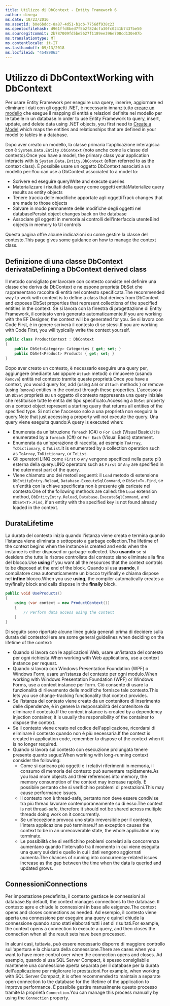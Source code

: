```yaml
---
title: Utilizzo di DbContext - Entity Framework 6
author: divega
ms.date: 10/23/2016
ms.assetid: b0e6bddc-8a87-4d51-b1cb-7756df938c23
ms.openlocfilehash: d961ffd8bed7f5b2f82dcfa30fc0241b7437be50
ms.sourcegitcommit: 2b787009fd5be5627f1189ee396e708cd130e07b
ms.translationtype: MT
ms.contentlocale: it-IT
ms.lasthandoff: 09/13/2018
ms.locfileid: "45489063"
---
```

# <a name="working-with-dbcontext"></a><span data-ttu-id="19386-102">Utilizzo di DbContext</span><span class="sxs-lookup"><span data-stu-id="19386-102">Working with DbContext</span></span>

<span data-ttu-id="19386-103">Per usare Entity Framework per eseguire una query, inserire, aggiornare ed eliminare i dati con gli oggetti .NET, è necessario innanzitutto [creare un modello](~/ef6/modeling/index.md) che esegue il mapping di entità e relazioni definite nel modello per le tabelle in un database.</span><span class="sxs-lookup"><span data-stu-id="19386-103">In order to use Entity Framework to query, insert, update, and delete data using .NET objects, you first need to [Create a Model](~/ef6/modeling/index.md) which maps the entities and relationships that are defined in your model to tables in a database.</span></span>

<span data-ttu-id="19386-104">Dopo aver creato un modello, la classe primaria l'applicazione interagisca con è `System.Data.Entity.DbContext` (noto anche come la classe del contesto).</span><span class="sxs-lookup"><span data-stu-id="19386-104">Once you have a model, the primary class your application interacts with is `System.Data.Entity.DbContext` (often referred to as the context class).</span></span> <span data-ttu-id="19386-105">È possibile usare un oggetto DbContext associati a un modello per:</span><span class="sxs-lookup"><span data-stu-id="19386-105">You can use a DbContext associated to a model to:</span></span>
- <span data-ttu-id="19386-106">Scrivere ed eseguire query</span><span class="sxs-lookup"><span data-stu-id="19386-106">Write and execute queries</span></span>   
- <span data-ttu-id="19386-107">Materializzare i risultati della query come oggetti entità</span><span class="sxs-lookup"><span data-stu-id="19386-107">Materialize query results as entity objects</span></span>
- <span data-ttu-id="19386-108">Tenere traccia delle modifiche apportate agli oggetti</span><span class="sxs-lookup"><span data-stu-id="19386-108">Track changes that are made to those objects</span></span>
- <span data-ttu-id="19386-109">Salvare in modo permanente delle modifiche degli oggetti nel database</span><span class="sxs-lookup"><span data-stu-id="19386-109">Persist object changes back on the database</span></span>
- <span data-ttu-id="19386-110">Associare gli oggetti in memoria ai controlli dell'interfaccia utente</span><span class="sxs-lookup"><span data-stu-id="19386-110">Bind objects in memory to UI controls</span></span>

<span data-ttu-id="19386-111">Questa pagina offre alcune indicazioni su come gestire la classe del contesto.</span><span class="sxs-lookup"><span data-stu-id="19386-111">This page gives some guidance on how to manage the context class.</span></span>  

## <a name="defining-a-dbcontext-derived-class"></a><span data-ttu-id="19386-112">Definizione di una classe DbContext derivata</span><span class="sxs-lookup"><span data-stu-id="19386-112">Defining a DbContext derived class</span></span>  

<span data-ttu-id="19386-113">Il metodo consigliato per lavorare con contesto consiste nel definire una classe che deriva da DbContext e ne espone proprietà DbSet che rappresentano raccolte di entità nel contesto specificata.</span><span class="sxs-lookup"><span data-stu-id="19386-113">The recommended way to work with context is to define a class that derives from DbContext and exposes DbSet properties that represent collections of the specified entities in the context.</span></span> <span data-ttu-id="19386-114">Se si lavora con la finestra di progettazione di Entity Framework, il contesto verrà generato automaticamente.</span><span class="sxs-lookup"><span data-stu-id="19386-114">If you are working with the EF Designer, the context will be generated for you.</span></span> <span data-ttu-id="19386-115">Se si lavora con Code First, è in genere scriverà il contesto di se stessi.</span><span class="sxs-lookup"><span data-stu-id="19386-115">If you are working with Code First, you will typically write the context yourself.</span></span>  

``` csharp
public class ProductContext : DbContext
{
    public DbSet<Category> Categories { get; set; }
    public DbSet<Product> Products { get; set; }
}
```  

<span data-ttu-id="19386-116">Dopo aver creato un contesto, è necessario eseguire una query per, aggiungere (mediante `Add` oppure `Attach` metodi) o rimuovere (usando `Remove`) entità nel contesto tramite queste proprietà.</span><span class="sxs-lookup"><span data-stu-id="19386-116">Once you have a context, you would query for, add (using `Add` or `Attach` methods ) or remove (using `Remove`) entities in the context through these properties.</span></span> <span data-ttu-id="19386-117">L'accesso a un `DbSet` proprietà su un oggetto di contesto rappresenta una query iniziale che restituisce tutte le entità del tipo specificato.</span><span class="sxs-lookup"><span data-stu-id="19386-117">Accessing a `DbSet` property on a context object represent a starting query that returns all entities of the specified type.</span></span> <span data-ttu-id="19386-118">Si noti che l'accesso solo a una proprietà non eseguirà la query.</span><span class="sxs-lookup"><span data-stu-id="19386-118">Note that just accessing a property will not execute the query.</span></span> <span data-ttu-id="19386-119">Una query viene eseguita quando:</span><span class="sxs-lookup"><span data-stu-id="19386-119">A query is executed when:</span></span>  

- <span data-ttu-id="19386-120">Enumerata da un'istruzione `foreach` (C#) o `For Each` (Visual Basic).</span><span class="sxs-lookup"><span data-stu-id="19386-120">It is enumerated by a `foreach` (C#) or `For Each` (Visual Basic) statement.</span></span>  
- <span data-ttu-id="19386-121">Enumerata da un'operazione di raccolta, ad esempio `ToArray`, `ToDictionary`, o `ToList`.</span><span class="sxs-lookup"><span data-stu-id="19386-121">It is enumerated by a collection operation such as `ToArray`, `ToDictionary`, or `ToList`.</span></span>  
- <span data-ttu-id="19386-122">Gli operatori LINQ come `First` o `Any` vengono specificati nella parte più esterna della query.</span><span class="sxs-lookup"><span data-stu-id="19386-122">LINQ operators such as `First` or `Any` are specified in the outermost part of the query.</span></span>  
- <span data-ttu-id="19386-123">Viene chiamato uno dei metodi seguenti: il `Load` metodo di estensione `DbEntityEntry.Reload`, `Database.ExecuteSqlCommand`, e `DbSet<T>.Find`, se un'entità con la chiave specificata non è presente già caricate nel contesto.</span><span class="sxs-lookup"><span data-stu-id="19386-123">One of the following methods are called: the `Load` extension method, `DbEntityEntry.Reload`,  `Database.ExecuteSqlCommand`, and `DbSet<T>.Find`, if an entity with the specified key is not found already loaded in the context.</span></span>  

## <a name="lifetime"></a><span data-ttu-id="19386-124">Durata</span><span class="sxs-lookup"><span data-stu-id="19386-124">Lifetime</span></span>  

<span data-ttu-id="19386-125">La durata del contesto inizia quando l'istanza viene creata e termina quando l'istanza viene eliminata o sottoposto a garbage collection.</span><span class="sxs-lookup"><span data-stu-id="19386-125">The lifetime of the context begins when the instance is created and ends when the instance is either disposed or garbage-collected.</span></span> <span data-ttu-id="19386-126">Uso **usando** se si desidera che tutte le risorse controllate dal contesto siano eliminate alla fine del blocco.</span><span class="sxs-lookup"><span data-stu-id="19386-126">Use **using** if you want all the resources that the context controls to be disposed at the end of the block.</span></span> <span data-ttu-id="19386-127">Quando si usa **usando**, il compilatore crea automaticamente un blocco try/finally e chiama dispose nel **infine** blocco.</span><span class="sxs-lookup"><span data-stu-id="19386-127">When you use **using**, the compiler automatically creates a try/finally block and calls dispose in the **finally** block.</span></span>  

``` csharp
public void UseProducts()
{
    using (var context = new ProductContext())
    {     
        // Perform data access using the context
    }
}
```  

<span data-ttu-id="19386-128">Di seguito sono riportate alcune linee guida generali prima di decidere sulla durata del contesto:</span><span class="sxs-lookup"><span data-stu-id="19386-128">Here are some general guidelines when deciding on the lifetime of the context:</span></span>  

- <span data-ttu-id="19386-129">Quando si lavora con le applicazioni Web, usare un'istanza del contesto per ogni richiesta.</span><span class="sxs-lookup"><span data-stu-id="19386-129">When working with Web applications, use a context instance per request.</span></span>  
- <span data-ttu-id="19386-130">Quando si lavora con Windows Presentation Foundation (WPF) o Windows Form, usare un'istanza del contesto per ogni modulo.</span><span class="sxs-lookup"><span data-stu-id="19386-130">When working with Windows Presentation Foundation (WPF) or Windows Forms, use a context instance per form.</span></span> <span data-ttu-id="19386-131">Ciò consente di usare la funzionalità di rilevamento delle modifiche fornisce tale contesto.</span><span class="sxs-lookup"><span data-stu-id="19386-131">This lets you use change-tracking functionality that context provides.</span></span>  
- <span data-ttu-id="19386-132">Se l'istanza del contesto viene creato da un contenitore di inserimento delle dipendenze, è in genere la responsabilità del contenitore da eliminare il contesto.</span><span class="sxs-lookup"><span data-stu-id="19386-132">If the context instance is created by a dependency injection container, it is usually the responsibility of the container to dispose the context.</span></span>
- <span data-ttu-id="19386-133">Se il contesto viene creato nel codice dell'applicazione, ricordarsi di eliminare il contesto quando non è più necessaria.</span><span class="sxs-lookup"><span data-stu-id="19386-133">If the context is created in application code, remember to dispose of the context when it is no longer required.</span></span>  
- <span data-ttu-id="19386-134">Quando si lavora sul contesto con esecuzione prolungata tenere presente quanto segue:</span><span class="sxs-lookup"><span data-stu-id="19386-134">When working with long-running context consider the following:</span></span>  
    - <span data-ttu-id="19386-135">Come si caricano più oggetti e i relativi riferimenti in memoria, il consumo di memoria del contesto può aumentare rapidamente.</span><span class="sxs-lookup"><span data-stu-id="19386-135">As you load more objects and their references into memory, the memory consumption of the context may increase rapidly.</span></span> <span data-ttu-id="19386-136">È possibile pertanto che si verifichino problemi di prestazioni.</span><span class="sxs-lookup"><span data-stu-id="19386-136">This may cause performance issues.</span></span>  
    - <span data-ttu-id="19386-137">Il contesto non è thread-safe, pertanto non deve essere condivise tra più thread lavorare contemporaneamente su di esso.</span><span class="sxs-lookup"><span data-stu-id="19386-137">The context is not thread-safe, therefore it should not be shared across multiple threads doing work on it concurrently.</span></span>
    - <span data-ttu-id="19386-138">Se un'eccezione provoca uno stato irreversibile per il contesto, l'intera applicazione può terminare.</span><span class="sxs-lookup"><span data-stu-id="19386-138">If an exception causes the context to be in an unrecoverable state, the whole application may terminate.</span></span>  
    - <span data-ttu-id="19386-139">Le possibilità che si verifichino problemi correlati alla concorrenza aumentano quando l'intervallo tra il momento in cui viene eseguita una query sui dati e quello in cui i dati vengono aggiornati aumenta.</span><span class="sxs-lookup"><span data-stu-id="19386-139">The chances of running into concurrency-related issues increase as the gap between the time when the data is queried and updated grows.</span></span>  

## <a name="connections"></a><span data-ttu-id="19386-140">Connessioni</span><span class="sxs-lookup"><span data-stu-id="19386-140">Connections</span></span>  

<span data-ttu-id="19386-141">Per impostazione predefinita, il contesto gestisce le connessioni al database.</span><span class="sxs-lookup"><span data-stu-id="19386-141">By default, the context manages connections to the database.</span></span> <span data-ttu-id="19386-142">Il contesto apre e chiude le connessioni in base alle esigenze.</span><span class="sxs-lookup"><span data-stu-id="19386-142">The context opens and closes connections as needed.</span></span> <span data-ttu-id="19386-143">Ad esempio, il contesto viene aperta una connessione per eseguire una query e quindi chiude la connessione quando sono stati elaborati tutti i set di risultati.</span><span class="sxs-lookup"><span data-stu-id="19386-143">For example, the context opens a connection to execute a query, and then closes the connection when all the result sets have been processed.</span></span>  

<span data-ttu-id="19386-144">In alcuni casi, tuttavia, può essere necessario disporre di maggiore controllo sull'apertura e la chiusura della connessione.</span><span class="sxs-lookup"><span data-stu-id="19386-144">There are cases when you want to have more control over when the connection opens and closes.</span></span> <span data-ttu-id="19386-145">Ad esempio, quando si usa SQL Server Compact, è spesso consigliabile mantenere una connessione aperta separata per il database per la durata dell'applicazione per migliorare le prestazioni.</span><span class="sxs-lookup"><span data-stu-id="19386-145">For example, when working with SQL Server Compact, it is often recommended to maintain a separate open connection to the database for the lifetime of the application to improve performance.</span></span> <span data-ttu-id="19386-146">È possibile gestire manualmente questo processo tramite la proprietà `Connection`.</span><span class="sxs-lookup"><span data-stu-id="19386-146">You can manage this process manually by using the `Connection` property.</span></span>  
